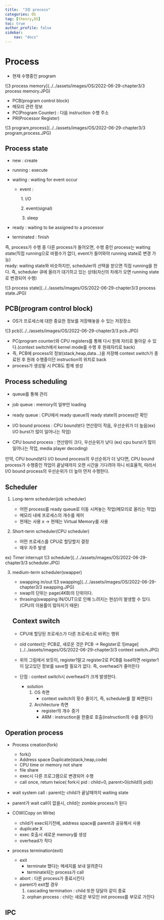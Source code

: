 ```yaml
---
title:  "3장 process"
categories: OS
tag: [theory,OS]
toc: true
author_profile: false
sidebar:
    nav: "docs"
---
```

# Process

- 현재 수행중인 program

![3 process memory](../../assets/images/OS/2022-06-29-chapter3/3 process memory.JPG)

- PCB(program control block)
- 메모리 관련 정보
- PC(Program Counter) : 다음 instruction 수행 주소
- PR(Processor Register)





![3 program,process](../../assets/images/OS/2022-06-29-chapter3/3 program,process.JPG)



## Process state

- new : create

- running : execute

- waiting : waiting for event occur

  - event :    

    ​	1. I/O

    ​	2. event(signal)

       3. sleep

- ready : waiting to be assigned to a processor

- terminated : finish

즉, process가 수행 중 다른 process가 들어오면, 수행 중인 process는 waiting state(직접 running으로 바뀔수가 없다, event가 들어와야 running state로 변경 가능)      
ready: waiting state와 비슷하지만, scheduler의 선택을 받으면 직접 running을 한다. 즉, scheduler 큐에 올라가 대기하고 있는 상태(자신의 차례가 오면 running state로 변경되어 수행)

![3 process state](../../assets/images/OS/2022-06-29-chapter3/3 process state.JPG)



## PCB(program control block)

- OS가 프로세스에 대한 중요한 정보를 저장해놓을 수 있는 저장장소

![3 pcb](../../assets/images/OS/2022-06-29-chapter3/3 pcb.JPG)

- PC(program counter)와 CPU registers를 통해 다시 원래 자리로 돌아갈 수 있다.(context switch에서 kernel mode를 수행 후 원래자리로 back)
- 즉, PCB에 process의 정보(stack,heap,data...)을 저장해 context switch가 종료된 후 원래 수행중이던 instruction의 위치로 back
- process가 생성될 시 PCB도 함께 생성



## Process scheduling

- queue를 통해 관리
- job queue : memory의 일부만 loading
- ready queue : CPU에서 ready queue의 ready state의 process만 확인



- I/O bound process : CPU bound보다 연산량이 작음, 우선순위가 더 높음(ex) I/O burst가 많이 일어나는 작업)
- CPU bound process : 연산량이 크다, 우선순위가 낮다 (ex) cpu burst가 많이 일어나는 작업, media player decoding)

만약, CPU bound보다 I/O bound process의 우선순위가 더 낮다면, CPU bound process가 수행중인 작업이 끝날때까지 오랜 시간을 기다려야 하니 비효율적, 따라서 I/O bound process의 우선순위가 더 높아 먼저 수행한다.



## Scheduler

1. Long-term scheduler(job scheduler)

   - 어떤 process를 ready queue로 이동 시켜놓는 작업(메모리로 올리는 작업)
   - 메모리 내에 프로세스의 개수를 제어
   - 현재는 사용 x -> 현재는 Virtual Memory를 사용

   

2. Short-term scheduler(CPU scheduler)

   - 어떤 프로세스를 CPU로 할당할지 결정
   - 매우 자주 발생

ex) Timer interrupt
![3 scheduler](../../assets/images/OS/2022-06-29-chapter3/3 scheduler.JPG)


3. medium-term scheduler(swapper)

   - swapping in/out
   ![3 swapping](../../assets/images/OS/2022-06-29-chapter3/3 swapping.JPG)
   - swap의 단위는 page(4KB)의 단위이다.
   - thrasing(swapping IN/OUT으로 인해 느려지는 현상)이 발생할 수 있다.(CPU의 이용률이 많아지기 때문)

   

   

   ## Context switch

   - CPU에 할당된 프로세스가 다른 프로세스로 바뀌는 행위
   - old context는 PCB로, 새로운 것은 PCB -> Register로
   ![image](../../assets/images/OS/2022-06-29-chapter3/3 context switch.JPG)

   - 위의 그림에서 보듯이, register1말고 register2로 PCB를 load하면 reigster1이 담고있던 정보를 save할 필요가 없다. 즉, overhead가 줄어든다

   

   - 단점 : context switch시 overhead가 크게 발생한다.
     - solution 
       1. OS 측면
          - context switch의 횟수 줄이기, 즉, scheduler를 잘 짜면된다
       2. Architecture 측면
          - register의 개수 증가
          - ARM : instruction을 한줄로 호출(instruction의 수를 줄이기)



## Operation process



- Process creation(fork)
  - fork()
  - Address space Duplicate(stack,heap,code)
  - CPU time or memory not share
  - file share
  - exec시 다른 프로그램으로 변경되어 수행
  - call once, return twice( fork시 pid : child=0, parent>0(child의 pid))

- wait system call : parent는 child가 끝날때까지 waiting state
- parent가 wait call이 없을시, child는 zombie process가 된다



- COW(Copy on Write)
  - child가 exec되기전에, address space를 parent과 공유해서 사용
  - duplicate X
  - exec 호출시 새로운 memory를 생성
  - overhead가 작다



- process termination(exit)
  - exit 
    - terminate 했다는 메세지를 보내 알려준다
    - terminate되는 process가 call
  - abort : 다른 process가 종료시킨다
  - parent가 exit할 경우
    1. cascading termination : child 또한 덩달아 같이 종료
    2. orphan process : chil는 새로운 부모인 init process를 부모로 가진다



## IPC

